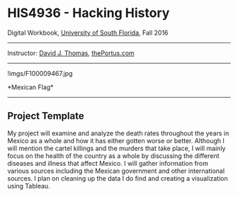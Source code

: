 # HIS4936 - Hacking History
Digital Workbook, [University of South Florida](http://www.usf.edu/), Fall 2016

---

Instructor: [David J. Thomas](mailto::davidjthomas@usf.edu), [thePortus.com](http://thePortus.com/)

---



!imgs/F100009467.jpg

<figcaption>*Mexican Flag*</figcaption>



---

## Project Template

My project will examine and analyze the death rates throughout the years in Mexico as a whole and how it has either gotten worse or better. Although I will mention the cartel killings and the murders that take place, I will mainly focus on the health of the country as a whole by discussing the different diseases and illness that affect Mexico. I will gather information from various sources including the Mexican government and other international sources. I plan on cleaning up the data I do find and creating a visualization using Tableau.
